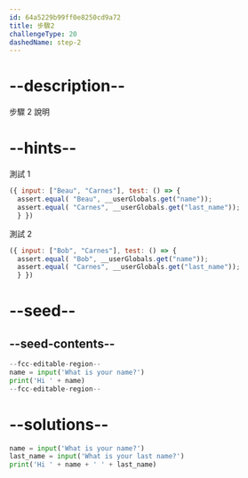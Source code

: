 ```yaml
---
id: 64a5229b99ff0e8250cd9a72
title: 步驟2
challengeType: 20
dashedName: step-2
---
```


# --description--

步驟 2 說明

# --hints--

測試 1

```js
({ input: ["Beau", "Carnes"], test: () => {
  assert.equal( "Beau", __userGlobals.get("name"));
  assert.equal( "Carnes", __userGlobals.get("last_name"));
  } })
```

測試 2

```js
({ input: ["Bob", "Carnes"], test: () => {
  assert.equal( "Bob", __userGlobals.get("name"));
  assert.equal( "Carnes", __userGlobals.get("last_name"));
  } })
```


# --seed--

## --seed-contents--

```py
--fcc-editable-region--
name = input('What is your name?')
print('Hi ' + name)
--fcc-editable-region--
```

# --solutions--

```py
name = input('What is your name?')
last_name = input('What is your last name?')
print('Hi ' + name + ' ' + last_name)
```
